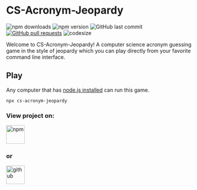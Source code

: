 # CS-Acronym-Jeopardy
![npm downloads](https://img.shields.io/npm/dw/@kyllan/cs-acronym-jeopardy)
![npm version](https://img.shields.io/npm/v/cs-acronym-jeopardy)
![GitHub last commit](https://img.shields.io/github/last-commit/UW-Madison-DSI/Covid19Wastewater)
[![GitHub pull requests](https://img.shields.io/github/issues-pr/UW-Madison-DSI/Covid19Wastewater)](https://github.com/UW-Madison-DSI/Covid19Wastewater/pulls)
![codesize](https://img.shields.io/github/languages/code-size/UW-Madison-DSI/Covid19Wastewater)

Welcome to CS-Acronym-Jeopardy! A computer science acronym guessing game in the style of jeopardy which you can play directly from your favorite command line interface.

## Play
Any computer that has [node.js installed](https://nodejs.org/en/download) can run this game.
```
npx cs-acronym-jeopardy
```


### View project on:
[<img src="https://github.com/npm/logos/blob/7fb0bc425e0dac1bab065217c4ed595594448db4/npm-transparent.png" height="50"  alt="npm">](https://www.npmjs.com/package/@kyllan/cs-acronym-jeopardy) 
### or 
[<img src="https://github.githubassets.com/images/modules/logos_page/GitHub-Logo.png" height="50" alt="github">](https://github.com/kyllan16693/CS-Acronym-Jeopardy/tree/main)
